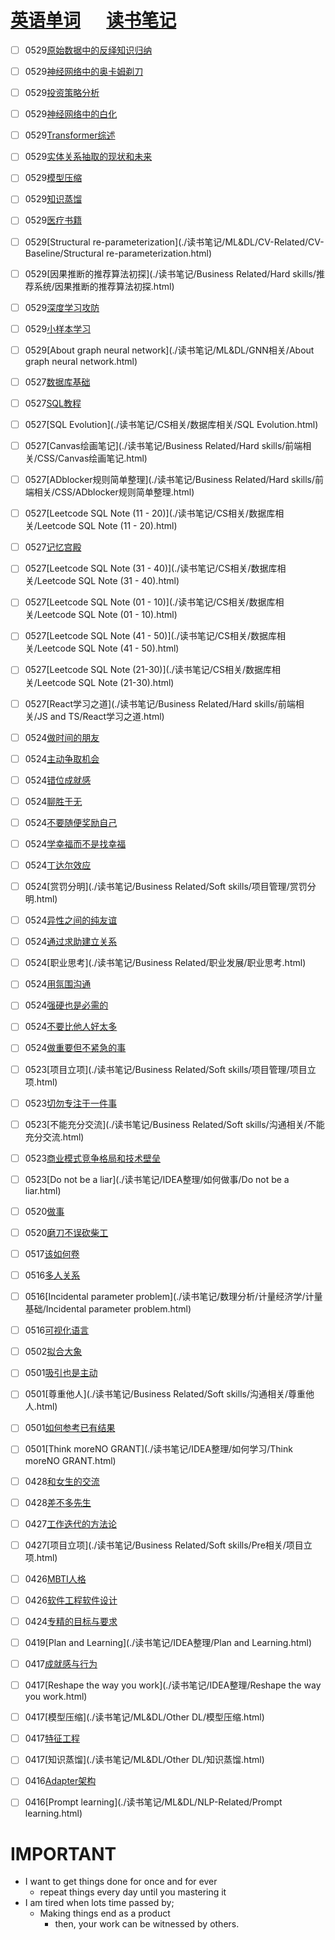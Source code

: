 # [英语单词](./egls/1/) &emsp;  [读书笔记](./%E8%AF%BB%E4%B9%A6%E7%AC%94%E8%AE%B0/) 




- [ ] 0529[原始数据中的反绎知识归纳](./读书笔记/ML&DL/符号与神经/原始数据中的反绎知识归纳.html)
- [ ] 0529[神经网络中的奥卡姆剃刀](./读书笔记/ML&DL/符号与神经/神经网络中的奥卡姆剃刀.html)
- [ ] 0529[投资策略分析](./读书笔记/投资相关/投资基本面分析/投资策略分析.html)
- [ ] 0529[神经网络中的白化](./读书笔记/ML&DL/general/神经网络中的白化.html)
- [ ] 0529[Transformer综述](./读书笔记/ML&DL/CV-Related/VIT/Transformer综述.html)
- [ ] 0529[实体关系抽取的现状和未来](./读书笔记/ML&DL/NLP-Related/实体关系抽取的现状和未来.html)
- [ ] 0529[模型压缩](./读书笔记/ML&DL/模型压缩/模型压缩.html)
- [ ] 0529[知识蒸馏](./读书笔记/ML&DL/模型压缩/知识蒸馏.html)
- [ ] 0529[医疗书籍](./读书笔记/健康相关/医疗相关/医疗书籍.html)
- [ ] 0529[Structural re-parameterization](./读书笔记/ML&DL/CV-Related/CV-Baseline/Structural re-parameterization.html)
- [ ] 0529[因果推断的推荐算法初探](./读书笔记/Business Related/Hard skills/推荐系统/因果推断的推荐算法初探.html)
- [ ] 0529[深度学习攻防](./读书笔记/ML&DL/符号与神经/深度学习攻防.html)
- [ ] 0529[小样本学习](./读书笔记/ML&DL/小样本学习/小样本学习.html)
- [ ] 0529[About graph neural network](./读书笔记/ML&DL/GNN相关/About graph neural network.html)
- [ ] 0527[数据库基础](./读书笔记/CS相关/数据库相关/数据库基础.html)
- [ ] 0527[SQL教程](./读书笔记/CS相关/数据库相关/SQL教程.html)
- [ ] 0527[SQL Evolution](./读书笔记/CS相关/数据库相关/SQL Evolution.html)
- [ ] 0527[Canvas绘画笔记](./读书笔记/Business Related/Hard skills/前端相关/CSS/Canvas绘画笔记.html)
- [ ] 0527[ADblocker规则简单整理](./读书笔记/Business Related/Hard skills/前端相关/CSS/ADblocker规则简单整理.html)
- [ ] 0527[Leetcode SQL Note (11 - 20)](./读书笔记/CS相关/数据库相关/Leetcode SQL Note (11 - 20).html)
- [ ] 0527[记忆宫殿](./读书笔记/IDEA整理/如何学习/记忆宫殿.html)
- [ ] 0527[Leetcode SQL Note (31 - 40)](./读书笔记/CS相关/数据库相关/Leetcode SQL Note (31 - 40).html)
- [ ] 0527[Leetcode SQL Note (01 - 10)](./读书笔记/CS相关/数据库相关/Leetcode SQL Note (01 - 10).html)
- [ ] 0527[Leetcode SQL Note (41 - 50)](./读书笔记/CS相关/数据库相关/Leetcode SQL Note (41 - 50).html)
- [ ] 0527[Leetcode SQL Note (21-30)](./读书笔记/CS相关/数据库相关/Leetcode SQL Note (21-30).html)
- [ ] 0527[React学习之道](./读书笔记/Business Related/Hard skills/前端相关/JS and TS/React学习之道.html)
- [ ] 0524[做时间的朋友](./读书笔记/IDEA整理/如何做事/做时间的朋友.html)
- [ ] 0524[主动争取机会](./读书笔记/IDEA整理/如何做事/主动争取机会.html)
- [ ] 0524[错位成就感](./读书笔记/IDEA整理/认识自己/错位成就感.html)
- [ ] 0524[聊胜于无](./读书笔记/IDEA整理/如何做事/聊胜于无.html)
- [ ] 0524[不要随便奖励自己](./读书笔记/IDEA整理/认识自己/不要随便奖励自己.html)
- [ ] 0524[学幸福而不是找幸福](./读书笔记/IDEA整理/认识自己/学幸福而不是找幸福.html)
- [ ] 0524[丁达尔效应](./读书笔记/艺术相关/摄影相关/摄影后期/丁达尔效应.html)
- [ ] 0524[赏罚分明](./读书笔记/Business Related/Soft skills/项目管理/赏罚分明.html)
- [ ] 0524[异性之间的纯友谊](./读书笔记/IDEA整理/认识他人/异性之间的纯友谊.html)
- [ ] 0524[通过求助建立关系](./读书笔记/IDEA整理/认识他人/通过求助建立关系.html)
- [ ] 0524[职业思考](./读书笔记/Business Related/职业发展/职业思考.html)
- [ ] 0524[用氛围沟通](./读书笔记/IDEA整理/认识他人/用氛围沟通.html)
- [ ] 0524[强硬也是必需的](./读书笔记/IDEA整理/认识他人/强硬也是必需的.html)
- [ ] 0524[不要比他人好太多](./读书笔记/IDEA整理/认识他人/不要比他人好太多.html)
- [ ] 0524[做重要但不紧急的事](./读书笔记/IDEA整理/如何做事/做重要但不紧急的事.html)
- [ ] 0523[项目立项](./读书笔记/Business Related/Soft skills/项目管理/项目立项.html)
- [ ] 0523[切勿专注于一件事](./读书笔记/IDEA整理/如何做事/切勿专注于一件事.html)
- [ ] 0523[不能充分交流](./读书笔记/Business Related/Soft skills/沟通相关/不能充分交流.html)
- [ ] 0523[商业模式竞争格局和技术壁垒](./读书笔记/投资相关/股票投资/商业模式竞争格局和技术壁垒.html)
- [ ] 0523[Do not be a liar](./读书笔记/IDEA整理/如何做事/Do not be a liar.html)
- [ ] 0520[做事](./读书笔记/IDEA整理/如何做事/做事.html)
- [ ] 0520[磨刀不误砍柴工](./读书笔记/IDEA整理/如何做事/磨刀不误砍柴工.html)
- [ ] 0517[该如何卷](./读书笔记/IDEA整理/如何做事/该如何卷.html)
- [ ] 0516[多人关系](./读书笔记/IDEA整理/认识他人/多人关系.html)
- [ ] 0516[Incidental parameter problem](./读书笔记/数理分析/计量经济学/计量基础/Incidental parameter problem.html)
- [ ] 0516[可视化语言](./读书笔记/心理学/爱情心理学/1/可视化语言.html)
- [ ] 0502[拟合大象](./读书笔记/数理分析/不便分类的NOTE/拟合大象.html)
- [ ] 0501[吸引也是主动](./读书笔记/心理学/爱情心理学/1/吸引也是主动.html)
- [ ] 0501[尊重他人](./读书笔记/Business Related/Soft skills/沟通相关/尊重他人.html)
- [ ] 0501[如何参考已有结果](./读书笔记/IDEA整理/如何做事/如何参考已有结果.html)
- [ ] 0501[Think moreNO GRANT](./读书笔记/IDEA整理/如何学习/Think moreNO GRANT.html)
- [ ] 0428[和女生的交流](./读书笔记/心理学/爱情心理学/1/和女生的交流.html)
- [ ] 0428[差不多先生](./读书笔记/IDEA整理/如何做事/差不多先生.html)
- [ ] 0427[工作迭代的方法论](./读书笔记/IDEA整理/如何做事/工作迭代的方法论.html)
- [ ] 0427[项目立项](./读书笔记/Business Related/Soft skills/Pre相关/项目立项.html)
- [ ] 0426[MBTI人格](./读书笔记/IDEA整理/认识自己/MBTI人格.html)
- [ ] 0426[软件工程软件设计](./读书笔记/CS相关/cs基础知识/CS基础/软件工程软件设计.html)
- [ ] 0424[专精的目标与要求](./读书笔记/IDEA整理/如何做事/专精的目标与要求.html)
- [ ] 0419[Plan and Learning](./读书笔记/IDEA整理/Plan and Learning.html)
- [ ] 0417[成就感与行为](./读书笔记/心理学/认知心理学/成就感与行为.html)
- [ ] 0417[Reshape the way you work](./读书笔记/IDEA整理/Reshape the way you work.html)
- [ ] 0417[模型压缩](./读书笔记/ML&DL/Other DL/模型压缩.html) 
- [ ] 0417[特征工程](./读书笔记/ML&DL/ML-Related/特征工程.html)
- [ ] 0417[知识蒸馏](./读书笔记/ML&DL/Other DL/知识蒸馏.html) 
- [ ] 0416[Adapter架构](./读书笔记/ML&DL/NLP-Related/Adapter架构.html)
- [ ] 0416[Prompt learning](./读书笔记/ML&DL/NLP-Related/Prompt learning.html) 







# IMPORTANT

- I want to get things done for once and for ever
  - repeat things every day until you mastering it
- I am tired when lots time passed by;
  - Making things end as a product
    - then, your work can be witnessed by others.
